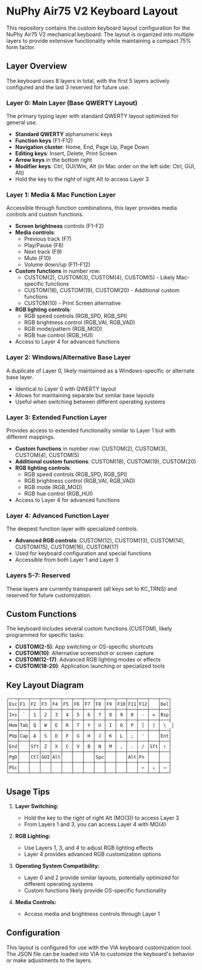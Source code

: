# NuPhy Air75 V2 Keyboard Layout

This repository contains the custom keyboard layout configuration for the NuPhy Air75 V2 mechanical keyboard. The layout is organized into multiple layers to provide extensive functionality while maintaining a compact 75% form factor.

## Layer Overview

The keyboard uses 8 layers in total, with the first 5 layers actively configured and the last 3 reserved for future use.

### Layer 0: Main Layer (Base QWERTY Layout)
The primary typing layer with standard QWERTY layout optimized for general use.

- **Standard QWERTY** alphanumeric keys
- **Function keys** (F1-F12)
- **Navigation cluster**: Home, End, Page Up, Page Down
- **Editing keys**: Insert, Delete, Print Screen
- **Arrow keys** in the bottom right
- **Modifier keys**: Ctrl, GUI/Win, Alt (in Mac order on the left side: Ctrl, GUI, Alt)
- Hold the key to the right of right Alt to access Layer 3

### Layer 1: Media & Mac Function Layer
Accessible through function combinations, this layer provides media controls and custom functions.

- **Screen brightness** controls (F1-F2)
- **Media controls**:
  - Previous track (F7)
  - Play/Pause (F8)
  - Next track (F9)
  - Mute (F10)
  - Volume down/up (F11-F12)
- **Custom functions** in number row:
  - CUSTOM(2), CUSTOM(3), CUSTOM(4), CUSTOM(5) - Likely Mac-specific functions
  - CUSTOM(18), CUSTOM(19), CUSTOM(20) - Additional custom functions
  - CUSTOM(10) - Print Screen alternative
- **RGB lighting controls**:
  - RGB speed controls (RGB_SPD, RGB_SPI)
  - RGB brightness control (RGB_VAI, RGB_VAD)
  - RGB mode/pattern (RGB_MOD)
  - RGB hue control (RGB_HUI)
- Access to Layer 4 for advanced functions

### Layer 2: Windows/Alternative Base Layer
A duplicate of Layer 0, likely maintained as a Windows-specific or alternate base layer.

- Identical to Layer 0 with QWERTY layout
- Allows for maintaining separate but similar base layouts
- Useful when switching between different operating systems

### Layer 3: Extended Function Layer
Provides access to extended functionality similar to Layer 1 but with different mappings.

- **Custom functions** in number row: CUSTOM(2), CUSTOM(3), CUSTOM(4), CUSTOM(5)
- **Additional custom functions**: CUSTOM(18), CUSTOM(19), CUSTOM(20)
- **RGB lighting controls**:
  - RGB speed controls (RGB_SPD, RGB_SPI)
  - RGB brightness control (RGB_VAI, RGB_VAD)
  - RGB mode (RGB_MOD)
  - RGB hue control (RGB_HUI)
- Access to Layer 4 for advanced functions

### Layer 4: Advanced Function Layer
The deepest function layer with specialized controls.

- **Advanced RGB controls**: CUSTOM(12), CUSTOM(13), CUSTOM(14), CUSTOM(15), CUSTOM(16), CUSTOM(17)
- Used for keyboard configuration and special functions
- Accessible from both Layer 1 and Layer 3

### Layers 5-7: Reserved
These layers are currently transparent (all keys set to KC_TRNS) and reserved for future customization.

## Custom Functions

The keyboard includes several custom functions (CUSTOM), likely programmed for specific tasks:

- **CUSTOM(2-5)**: App switching or OS-specific shortcuts
- **CUSTOM(10)**: Alternative screenshot or screen capture
- **CUSTOM(12-17)**: Advanced RGB lighting modes or effects
- **CUSTOM(18-20)**: Application launching or specialized tools

## Key Layout Diagram

```
┌───┬───┬───┬───┬───┬───┬───┬───┬───┬───┬───┬───┬───┬───┬───┐
│Esc│F1 │F2 │F3 │F4 │F5 │F6 │F7 │F8 │F9 │F10│F11│F12│   │Del│
├───┼───┼───┼───┼───┼───┼───┼───┼───┼───┼───┼───┼───┼───┼───┤
│Ins│ ` │ 1 │ 2 │ 3 │ 4 │ 5 │ 6 │ 7 │ 8 │ 9 │ 0 │ - │ = │Bsp│
├───┼───┼───┼───┼───┼───┼───┼───┼───┼───┼───┼───┼───┼───┼───┤
│Hom│Tab│ Q │ W │ E │ R │ T │ Y │ U │ I │ O │ P │ [ │ ] │ \  │
├───┼───┼───┼───┼───┼───┼───┼───┼───┼───┼───┼───┼───┼───┼───┤
│PUp│Cap│ A │ S │ D │ F │ G │ H │ J │ K │ L │ ; │ ' │   │Ent│
├───┼───┼───┼───┼───┼───┼───┼───┼───┼───┼───┼───┼───┼───┼───┤
│End│   │Sft│ Z │ X │ C │ V │ B │ N │ M │ , │ . │ / │Sft│ ↑ │
├───┼───┼───┼───┼───┼───┼───┼───┼───┼───┼───┼───┼───┼───┼───┤
│PgD│   │Ctl│GUI│Alt│   │   │   │Spc│   │   │Alt│Fn │   │   │
├───┼───┼───┼───┼───┼───┼───┼───┼───┼───┼───┼───┼───┼───┼───┤
│PSc│   │   │   │   │   │   │   │   │   │   │   │ ← │ ↓ │ → │
└───┴───┴───┴───┴───┴───┴───┴───┴───┴───┴───┴───┴───┴───┴───┘
```

## Usage Tips

1. **Layer Switching:**
   - Hold the key to the right of right Alt (MO(3)) to access Layer 3
   - From Layers 1 and 3, you can access Layer 4 with MO(4)

2. **RGB Lighting:**
   - Use Layers 1, 3, and 4 to adjust RGB lighting effects
   - Layer 4 provides advanced RGB customization options

3. **Operating System Compatibility:**
   - Layer 0 and 2 provide similar layouts, potentially optimized for different operating systems
   - Custom functions likely provide OS-specific functionality

4. **Media Controls:**
   - Access media and brightness controls through Layer 1

## Configuration

This layout is configured for use with the VIA keyboard customization tool. The JSON file can be loaded into VIA to customize the keyboard's behavior or make adjustments to the layers.
